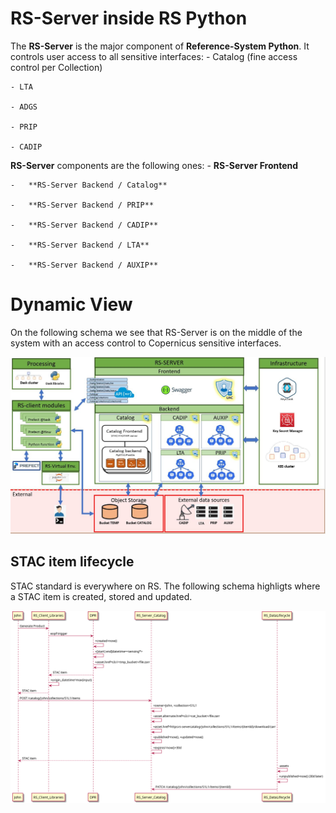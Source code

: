 RS-Server inside RS Python
==========================

The **RS-Server** is the major component of **Reference-System Python**. 
It controls user access to all sensitive interfaces: 
    - Catalog (fine access control per Collection)

    - LTA

    - ADGS

    - PRIP 

    - CADIP


**RS-Server** components are the following ones:
    -   **RS-Server Frontend**

    -   **RS-Server Backend / Catalog**

    -   **RS-Server Backend / PRIP**

    -   **RS-Server Backend / CADIP**

    -   **RS-Server Backend / LTA**

    -   **RS-Server Backend / AUXIP**




Dynamic View
============

On the following schema we see that RS-Server is on the middle of the system with an access control to Copernicus sensitive interfaces.

![Dynamic View](../../images/dynamicview.png)


STAC item lifecycle
-------------------
STAC standard is everywhere on RS. The following schema highligts where a STAC item is created, stored and updated.

![Stac Item Lifecylce](../../images/stac-item-lifecycle.png)

